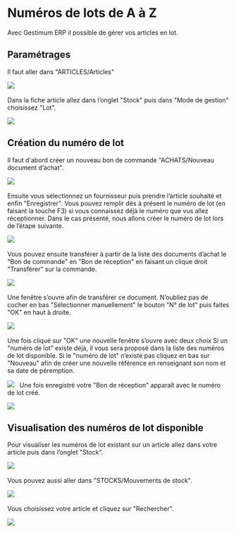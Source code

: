 # Numéros de lots de A à Z




Avec Gestimum ERP il possible de gérer vos articles en lot.


## Paramétrages


Il faut aller dans "ARTICLES/Articles"


![](Menu_ARTICLES_Articles.png)
 


Dans la fiche article allez dans l’onglet "Stock" 
 puis dans "Mode de gestion" choisissez "Lot".


![](Fiche_Article_Onglet_Stock.png)
## Création du numéro de lot


Il faut d'abord créer un nouveau bon de commande 
 "ACHATS/Nouveau document d’achat".


![](Selection_Nouveau_Document.png)
 


Ensuite vous sélectionnez un fournisseur puis 
 prendre l’article souhaité et enfin "Enregistrer". Vous pouvez 
 remplir dès à présent le numéro de lot (en faisant la touche F3) si vous 
 connaissez déjà le numéro que vus allez réceptionner. Dans le cas présenté, 
 nous allons créer le numéro de lot lors de l’étape suivante.


![](Nouveau_Bon_Commande.png)
 


Vous pouvez ensuite transférer à partir de la 
 liste des documents d’achat le "Bon de commande" en "Bon 
 de réception" en faisant un clique droit "Transférer" sur 
 la commande.


![](Menu_Transferer.png)
 


Une fenêtre s’ouvre afin de transférer ce document. 
 N’oubliez pas de cocher en bas "Sélectionner manuellement" le 
 bouton "N° de lot" puis faites "OK" en haut à droite.


![](Fenetre_Transfert.png)
 


Une fois cliqué sur "OK" une nouvelle 
 fenêtre s’ouvre avec deux choix Si un "numéro de lot" existe 
 déjà, il vous sera proposé dans la liste des numéros de lot disponible. 
 Si le "numéro de lot" n’existe pas cliquez en bas sur "Nouveau" 
 afin de créer une nouvelle référence en renseignant son nom et sa date 
 de péremption.


![](Selection_Stock_Creation_Lot.png) 
  
Une fois enregistré votre "Bon de réception" 
 apparaît avec le numéro de lot créé.


![](Bon_Reception.png)
## Visualisation des numéros de lot disponible


Pour visualiser les numéros de lot existant 
 sur un article allez dans votre article puis dans l’onglet "Stock".


![](Fiche_Article_Onglet_Stock_Lot.png)
 


Vous pouvez aussi aller dans "STOCKS/Mouvements 
 de stock".


![](Menu_Stock_Mouvements_Stock.png)
 


Vous choisissez votre article et cliquez sur 
 "Rechercher".


![](Fenetre_Mouvements_Stock.png)
